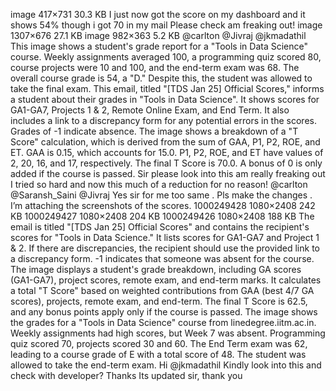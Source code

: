 image 417×731 30.3 KB I just now got the score on my dashboard and it shows 54% though i got 70 in my mail Please check am freaking out! image 1307×676 27.1 KB image 982×363 5.2 KB @carlton @Jivraj @jkmadathil
This image shows a student's grade report for a "Tools in Data Science" course. Weekly assignments averaged 100, a programming quiz scored 80, course projects were 10 and 100, and the end-term exam was 68. The overall course grade is 54, a "D." Despite this, the student was allowed to take the final exam.
This email, titled "[TDS Jan 25] Official Scores," informs a student about their grades in "Tools in Data Science". It shows scores for GA1-GA7, Projects 1 & 2, Remote Online Exam, and End Term. It also includes a link to a discrepancy form for any potential errors in the scores. Grades of -1 indicate absence.
The image shows a breakdown of a "T Score" calculation, which is derived from the sum of GAA, P1, P2, ROE, and ET.  GAA is 0.15, which accounts for 15.0. P1, P2, ROE, and ET have values of 2, 20, 16, and 17, respectively. The final T Score is 70.0. A bonus of 0 is only added if the course is passed.
Sir please look into this am really freaking out I tried so hard and now this much of a reduction for no reason!
@carlton @Saransh_Saini @Jivraj Yes sir for me too same . Pls make the changes . I’m attaching the screenshots of the scores. 1000249428 1080×2408 242 KB 1000249427 1080×2408 204 KB 1000249426 1080×2408 188 KB
The email is titled "[TDS Jan 25] Official Scores" and contains the recipient's scores for "Tools in Data Science." It lists scores for GA1-GA7 and Project 1 & 2. If there are discrepancies, the recipient should use the provided link to a discrepancy form. -1 indicates that someone was absent for the course.
The image displays a student's grade breakdown, including GA scores (GA1-GA7), project scores, remote exam, and end-term marks. It calculates a total "T Score" based on weighted contributions from GAA (best 4/7 GA scores), projects, remote exam, and end-term. The final T Score is 62.5, and any bonus points apply only if the course is passed.
The image shows the grades for a "Tools in Data Science" course from linedegree.iitm.ac.in. Weekly assignments had high scores, but Week 7 was absent. Programming quiz scored 70, projects scored 30 and 60. The End Term exam was 62, leading to a course grade of E with a total score of 48. The student was allowed to take the end-term exam.
Hi @jkmadathil Kindly look into this and check with developer? Thanks
Its updated sir, thank you
